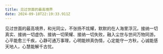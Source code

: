 ```yaml
---
title: 见过世面的最高境界
date: 2024-09-18T22:19:33.911Z
---
```


见过世面的最高境界，和光同尘，不张扬不炫耀，默默的在人海里浮沉，接纳一切真实、接纳一切虚伪、接纳一切荣耀、接纳一切失败，融入尘世与世间万物同游。心平能愈三千疾，心静可通万事理，心明能辨真伪情，心定能守一方秋，心诚能感天地人，心慧能解千古忧。